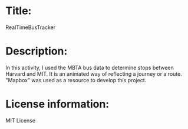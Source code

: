 # Title: 
  RealTimeBusTracker

# Description: 
  In this activity, I used the MBTA bus data to determine stops between Harvard and MIT. It is an animated way of   reflecting a journey or a route. "Mapbox" was used as a resource to develop this project. 

# License information:
  MIT License
